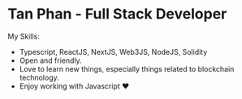 # Tan Phan - Full Stack Developer

My Skills:

- Typescript, ReactJS, NextJS, Web3JS, NodeJS, Solidity
- Open and friendly.
- Love to learn new things, especially things related to blockchain technology.
- Enjoy working with Javascript ❤
